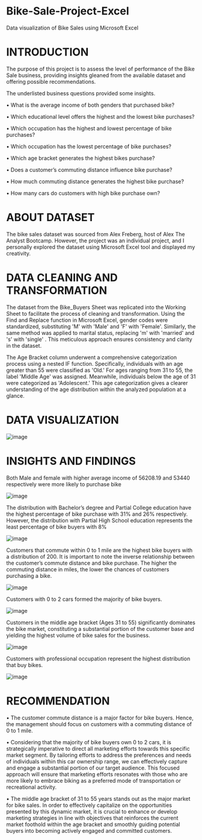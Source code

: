 # Bike-Sale-Project-Excel
Data visualization of Bike Sales using Microsoft Excel
# INTRODUCTION

The purpose of this project is to assess the level of performance of the Bike Sale business, providing insights gleaned from the available dataset and offering possible recommendations.

The underlisted business questions provided some insights.

•	What is the average income of both genders that purchased bike?

•	Which educational level offers the highest and the lowest bike purchases?

•	Which occupation has the highest and lowest percentage of bike purchases?

•	Which occupation has the lowest percentage of bike purchases?

•	Which age bracket generates the highest bikes purchase?

•	Does a customer’s commuting distance influence bike purchase? 

•	How much commuting distance generates the highest bike purchase?

•	How many cars do customers with high bike purchase own?

# ABOUT DATASET

The bike sales dataset was sourced from Alex Freberg, host of Alex The Analyst Bootcamp. However, the project was an individual project, and I personally explored the dataset using Microsoft Excel tool and displayed my creativity. 

# DATA CLEANING AND TRANSFORMATION

The dataset from the Bike_Buyers Sheet was replicated into the Working Sheet to facilitate the process of cleaning and transformation. Using the Find and Replace function in Microsoft Excel, gender codes were standardized, substituting 'M' with 'Male' and 'F' with 'Female'. Similarly, the same method was applied to marital status, replacing 'm' with 'married' and 's' with 'single' . This meticulous approach ensures consistency and clarity in the dataset.

The Age Bracket column underwent a comprehensive categorization process using a nested IF function. Specifically, individuals with an age greater than 55 were classified as 'Old.' For ages ranging from 31 to 55, the label 'Middle Age' was assigned. Meanwhile, individuals below the age of 31 were categorized as 'Adolescent.' This age categorization gives a clearer understanding of the age distribution within the analyzed population at a glance.

# DATA VISUALIZATION

![image](https://github.com/Seguntoks/Bike-Sale-Project-Excel/assets/149641627/561c2d18-f9c3-413b-b2e6-5274cc7e24db)

# INSIGHTS AND FINDINGS

Both Male and female with higher average income of 56208.19 and 53440 respectively were more likely to purchase bike

![image](https://github.com/Seguntoks/Bike-Sale-Project-Excel/assets/149641627/421c35be-b9fe-418b-adc0-17871e2e4f7b)


The distribution with Bachelor’s degree and Partial College education have the highest percentage of bike purchase with 31% and 26% respectively. However, the distribution with Partial High School education represents the least percentage of bike buyers with 8%

![image](https://github.com/Seguntoks/Bike-Sale-Project-Excel/assets/149641627/168d102c-f6bb-4f8c-84fa-1b0b9fa5434d)

Customers that commute within 0 to 1 mile are the highest bike buyers with a distribution of 200. It is important to note the inverse relationship between the customer’s commute distance and bike purchase. The higher the commuting distance in miles, the lower the chances of customers purchasing a bike.

![image](https://github.com/Seguntoks/Bike-Sale-Project-Excel/assets/149641627/29037714-72d0-4fb7-b87d-2e2258cec0fe)

Customers with 0 to 2 cars formed the majority of bike buyers.

![image](https://github.com/Seguntoks/Bike-Sale-Project-Excel/assets/149641627/b76dd471-ba3d-441e-9477-a9cbcc96d708)

Customers in the middle age bracket (Ages 31 to 55) significantly dominates the bike market, constituting a substantial portion of the customer base and yielding the highest volume of bike sales for the business.

![image](https://github.com/Seguntoks/Bike-Sale-Project-Excel/assets/149641627/a86223ab-d897-4485-9d80-829fbecd9416)

Customers with professional occupation represent the highest distribution that buy bikes. 

![image](https://github.com/Seguntoks/Bike-Sale-Project-Excel/assets/149641627/2955903b-9a12-444e-8489-5592999eb57c)

# RECOMMENDATION

•	The customer commute distance is a major factor for bike buyers. Hence, the management should focus on customers with a commuting distance of 0 to 1 mile.

•	Considering that the majority of bike buyers own 0 to 2 cars, it is strategically imperative to direct all marketing efforts towards this specific market segment. By tailoring efforts to address the preferences and needs of individuals within this car ownership range, we can effectively capture and engage a substantial portion of our target audience. This focused approach will ensure that marketing efforts resonates with those who are more likely to embrace biking as a preferred mode of transportation or recreational activity.

•	The middle age bracket of 31 to 55 years stands out as the major market for bike sales. In order to effectively capitalize on the opportunities presented by this dynamic market, it is crucial to enhance or develop marketing strategies in line with objectives that reinforces the current market foothold within the age bracket and smoothly guiding potential buyers into becoming actively engaged and committed customers.
